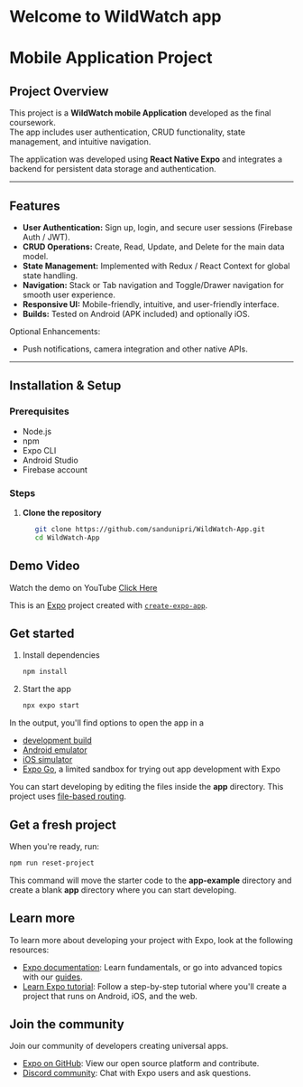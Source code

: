# Welcome to WildWatch app 

# Mobile Application Project

## Project Overview
This project is a **WildWatch mobile Application** developed as the final coursework.  
The app includes user authentication, CRUD functionality, state management, and intuitive navigation.  

The application was developed using **React Native Expo** and integrates a backend for persistent data storage and authentication.

---

## Features
- **User Authentication:** Sign up, login, and secure user sessions (Firebase Auth / JWT).  
- **CRUD Operations:** Create, Read, Update, and Delete for the main data model.  
- **State Management:** Implemented with Redux / React Context for global state handling.  
- **Navigation:** Stack or Tab navigation and Toggle/Drawer navigation for smooth user experience.  
- **Responsive UI:** Mobile-friendly, intuitive, and user-friendly interface.  
- **Builds:** Tested on Android (APK included) and optionally iOS.  

Optional Enhancements:  
- Push notifications, camera integration and other native APIs.

---

## Installation & Setup

### Prerequisites
- Node.js 
- npm 
- Expo CLI
- Android Studio 
- Firebase account

### Steps
1. **Clone the repository**
   ```bash
      git clone https://github.com/sandunipri/WildWatch-App.git
      cd WildWatch-App

## Demo Video  
Watch the demo on YouTube  [Click Here]([https://www.youtube.com/watch?v=YOUR_VIDEO_ID](https://youtu.be/FRHbsyDPzjk))


This is an [Expo](https://expo.dev) project created with [`create-expo-app`](https://www.npmjs.com/package/create-expo-app).

## Get started

1. Install dependencies

   ```bash
   npm install
   ```

2. Start the app

   ```bash
   npx expo start
   ```

In the output, you'll find options to open the app in a

- [development build](https://docs.expo.dev/develop/development-builds/introduction/)
- [Android emulator](https://docs.expo.dev/workflow/android-studio-emulator/)
- [iOS simulator](https://docs.expo.dev/workflow/ios-simulator/)
- [Expo Go](https://expo.dev/go), a limited sandbox for trying out app development with Expo

You can start developing by editing the files inside the **app** directory. This project uses [file-based routing](https://docs.expo.dev/router/introduction).

## Get a fresh project

When you're ready, run:

```bash
npm run reset-project
```

This command will move the starter code to the **app-example** directory and create a blank **app** directory where you can start developing.

## Learn more

To learn more about developing your project with Expo, look at the following resources:

- [Expo documentation](https://docs.expo.dev/): Learn fundamentals, or go into advanced topics with our [guides](https://docs.expo.dev/guides).
- [Learn Expo tutorial](https://docs.expo.dev/tutorial/introduction/): Follow a step-by-step tutorial where you'll create a project that runs on Android, iOS, and the web.

## Join the community

Join our community of developers creating universal apps.

- [Expo on GitHub](https://github.com/expo/expo): View our open source platform and contribute.
- [Discord community](https://chat.expo.dev): Chat with Expo users and ask questions.
